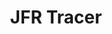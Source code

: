 ---
title: JFR Tracer
registryType: tracer
tags:
  - java
  - tracer
repo: https://github.com/opentracing-contrib/java-jfr-tracer
license: "Apache License 2.0"
description: "Integration with JDK Flight Recorder. See http://hirt.se/blog/?p=1081."
authors: thegreystone,sfriberg
---